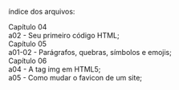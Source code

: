 índice dos arquivos:

Capítulo 04 <br />
a02 - Seu primeiro código HTML; <br />
Capítulo 05 <br />
a01-02 - Parágrafos, quebras, símbolos e emojis; <br />
Capítulo 06 <br />
a04 - A tag img em HTML5; <br />
a05 - Como mudar o favicon de um site; <br />

